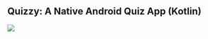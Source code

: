 ## Quizzy: A Native Android Quiz App (Kotlin)
![](https://img.shields.io/github/last-commit/imranjeet/Quizzy-A-Native-Android-Quiz-App-Kotlin--.svg?label=last%20update&style=flat)

